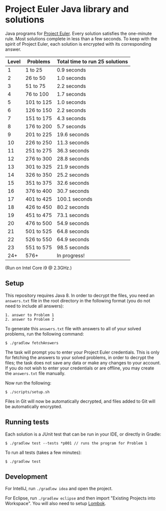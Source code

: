 # Project Euler Java library and solutions

Java programs for [Project Euler](https://projecteuler.net). Every solution satisfies the one-minute rule. Most solutions complete in less than a few seconds. To keep with the spirit of Project Euler, each solution is encrypted with its corresponding answer.

| Level | Problems | Total time to run 25 solutions |
| --- | --- | --- |
| 1 | 1 to 25 | 0.9 seconds |
| 2 | 26 to 50 | 1.0 seconds |
| 3 | 51 to 75 | 2.2 seconds |
| 4 | 76 to 100 | 1.7 seconds |
| 5 | 101 to 125 | 1.0 seconds |
| 6 | 126 to 150 | 2.2 seconds |
| 7 | 151 to 175 | 4.3 seconds |
| 8 | 176 to 200 | 5.7 seconds |
| 9 | 201 to 225 | 19.6 seconds |
| 10 | 226 to 250 | 11.3 seconds |
| 11 | 251 to 275 | 36.3 seconds |
| 12 | 276 to 300 | 28.8 seconds |
| 13 | 301 to 325 | 21.9 seconds |
| 14 | 326 to 350 | 25.2 seconds |
| 15 | 351 to 375 | 32.6 seconds |
| 16 | 376 to 400 | 30.7 seconds |
| 17 | 401 to 425 | 100.1 seconds |
| 18 | 426 to 450 | 80.2 seconds |
| 19 | 451 to 475 | 73.1 seconds |
| 20 | 476 to 500 | 54.9 seconds |
| 21 | 501 to 525 | 64.8 seconds |
| 22 | 526 to 550 | 64.9 seconds |
| 23 | 551 to 575 | 98.5 seconds |
| 24+ | 576+ | In progress! |

(Run on Intel Core i9 @ 2.3GHz.)

## Setup

This repository requires Java 8. In order to decrypt the files, you need an `answers.txt` file in the root directory in the following format (you do not need to include all answers):

    1. answer to Problem 1
    2. answer to Problem 2

To generate this `answers.txt` file with answers to all of your solved problems, run the following command:

    $ ./gradlew fetchAnswers

The task will prompt you to enter your Project Euler credentials. This is only for fetching the answers to your solved problems, in order to decrypt the files; the task does not save any data or make any changes to your account. If you do not wish to enter your credentials or are offline, you may create the `answers.txt` file manually.

Now run the following:

    $ ./scripts/setup.sh

Files in Git will now be automatically decrypted, and files added to Git will be automatically encrypted.

## Running tests

Each solution is a JUnit test that can be run in your IDE, or directly in Gradle:

    $ ./gradlew test --tests *p001 // runs the program for Problem 1

To run all tests (takes a few minutes):

    $ ./gradlew test

## Development

For IntelliJ, run `./gradlew idea` and open the project.

For Eclipse, run `./gradlew eclipse` and then import "Existing Projects into Workspace". You will also need to setup [Lombok](https://projectlombok.org/setup/eclipse).

